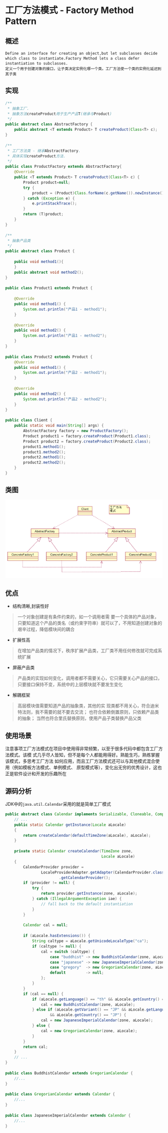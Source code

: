 # 工厂方法模式 - Factory Method Pattern

## 概述

    Define an interface for creating an object,but let subclasses decide which class to instantiate.Factory Method lets a class defer instantiation to subclasses.
    定义一个用于创建对象的接口，让子类决定实例化哪一个类。工厂方法使一个类的实例化延迟到其子类

## 实现

```java
/**
 * 抽象工厂.
 * 抽象方法createProduct用于生产产品T(继承与Product)
 */
public abstract class AbstractFactory {
    public abstract <T extends Product> T createProduct(Class<T> c);
}

/**
 * 工厂方法类 - 继承AbstractFactory.
 * 具体实现createProduct方法.
 */
public class ProductFactory extends AbstractFactory{
    @Override
    public <T extends Product> T createProduct(Class<T> c) {
        Product product=null;
        try {
            product = (Product)Class.forName(c.getName()).newInstance();
        } catch (Exception e) {
            e.printStackTrace();
        }
        return (T)product;
    }
}

/**
 * 抽象产品类
 */
public abstract class Product {

    public void method1(){
    }
    public abstract void method2();
}

public class Product1 extends Product {

    @Override
    public void method1() {
        System.out.println("产品1 - method1");
    }

    @Override
    public void method2() {
        System.out.println("产品1 - method2");
    }
}

public class Product2 extends Product {
    @Override
    public void method1() {
        System.out.println("产品2 - method1");
    }

    @Override
    public void method2() {
        System.out.println("产品2 - method2");
    }
}

public class Client {
    public static void main(String[] args) {
        AbstractFactory factory = new ProductFactory();
        Product product1 = factory.createProduct(Product1.class);
        Product product2 = factory.createProduct(Product2.class);
        product1.method1();
        product1.method2();
        product2.method1();
        product2.method2();
    }
}
```

## 类图
![img.png](img/FactoryMethodPattern.png)

## 优点

* 结构清晰,封装性好
>一个对象创建是有条件约束的，如一个调用者需 要一个具体的产品对象，只要知道这个产品的类名（或约束字符串）就可以了，不用知道创建对象的艰辛过程，降低模块间的耦合

* 扩展性高
> 在增加产品类的情况下，秩序扩展产品类，工厂类不用任何修改就可完成系统扩展

* 屏蔽产品类
>产品类的实现如何变化，调用者都不需要关心，它只需要关心产品的接口，只要接口保持不变，系统中的上层模块就不要发生变化

* 解耦框架
>高层模块值需要知道产品的抽象类，其他的实 现类都不用关心，符合迪米特法则，我不需要的就不要去交流；
 也符合依赖倒置原则，只依赖产品类的抽象；
 当然也符合里氏替换原则，使用产品子类替换产品父类

## 使用场景

注意事项工厂方法模式在项目中使用得非常频繁，以至于很多代码中都包含工厂方法模式。该模
式几乎尽人皆知，但不是每个人都能用得好。熟能生巧，熟练掌握该模式，多思考工厂方法
如何应用，而且工厂方法模式还可以与其他模式混合使用（例如模板方法模式、单例模式、
原型模式等），变化出无穷的优秀设计，这也正是软件设计和开发的乐趣所在


## 源码分析
   JDK中的`java.util.Calendar`采用的就是简单工厂模式
```java
public abstract class Calendar implements Serializable, Cloneable, Comparable<Calendar> {
    // ...
    public static Calendar getInstance(Locale aLocale)
    {
        return createCalendar(defaultTimeZone(aLocale), aLocale);
    }

    private static Calendar createCalendar(TimeZone zone,
                                           Locale aLocale)
    {
        CalendarProvider provider =
                LocaleProviderAdapter.getAdapter(CalendarProvider.class, aLocale)
                        .getCalendarProvider();
        if (provider != null) {
            try {
                return provider.getInstance(zone, aLocale);
            } catch (IllegalArgumentException iae) {
                // fall back to the default instantiation
            }
        }

        Calendar cal = null;

        if (aLocale.hasExtensions()) {
            String caltype = aLocale.getUnicodeLocaleType("ca");
            if (caltype != null) {
                cal = switch (caltype) {
                    case "buddhist" -> new BuddhistCalendar(zone, aLocale);
                    case "japanese" -> new JapaneseImperialCalendar(zone, aLocale);
                    case "gregory"  -> new GregorianCalendar(zone, aLocale);
                    default         -> null;
                };
            }
        }
        if (cal == null) {
            if (aLocale.getLanguage() == "th" && aLocale.getCountry() == "TH") {
                cal = new BuddhistCalendar(zone, aLocale);
            } else if (aLocale.getVariant() == "JP" && aLocale.getLanguage() == "ja"
                    && aLocale.getCountry() == "JP") {
                cal = new JapaneseImperialCalendar(zone, aLocale);
            } else {
                cal = new GregorianCalendar(zone, aLocale);
            }
        }
        return cal;
    }
    // ...
}

public class BuddhistCalendar extends GregorianCalendar {
    //...
}

public class GregorianCalendar extends Calendar {
    //...
}

public class JapaneseImperialCalendar extends Calendar {
    //...
}

```
    

